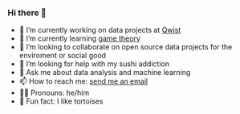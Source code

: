 ### Hi there 👋

<!--
**framoni/framoni** is a ✨ _special_ ✨ repository because its `README.md` (this file) appears on your GitHub profile. 

Here are some ideas to get you started:
-->

- 🐌 I’m currently working on data projects at [Qwist](https://qwist.com/)
- 🎲 I’m currently learning [game theory](https://en.wikipedia.org/wiki/Game_theory)
- 🤝 I’m looking to collaborate on open source data projects for the enviroment or social good
- 🍣 I’m looking for help with my sushi addiction
- 💬 Ask me about data analysis and machine learning
- 📫 How to reach me: [send me an email](mailto:francesco.ramoni@email.it)
- 🙋‍♂️ Pronouns: he/him
- 🐢 Fun fact: I like tortoises
